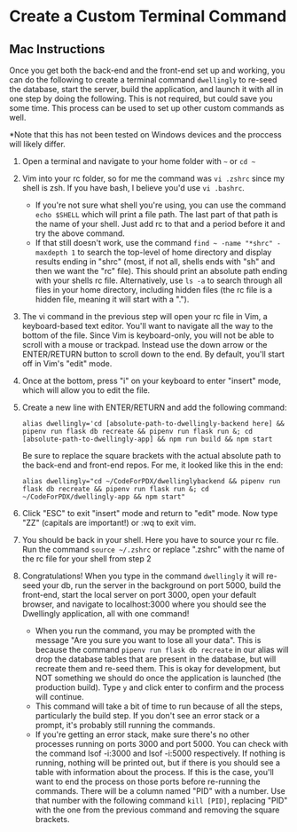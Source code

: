 # Create a Custom Terminal Command

## Mac Instructions

Once you get both the back-end and the front-end set up and working, you can do the following to create a terminal command `dwellingly` to re-seed the database, start the server, build the application, and launch it with all in one step by doing the following. This is not required, but could save you some time. This process can be used to set up other custom commands as well.

*Note that this has not been tested on Windows devices and the proccess will likely differ.

1. Open a terminal and navigate to your home folder with `~` or `cd ~`
2.  Vim into your rc folder, so for me the command was `vi .zshrc`  since my shell is zsh. If you have bash, I believe you'd use `vi .bashrc`.
    - If you're not sure what shell you're using, you can use the command `echo $SHELL` which will print a file path. The last part of that path is the name of your shell. Just add rc to that and a period before it and try the above command.
    - If that still doesn't work, use the command `find ~ -name "*shrc" -maxdepth 1` to search the top-level of home directory and display results ending in "shrc" (most, if not all, shells ends with "sh" and then we want the "rc" file). This should print an absolute path ending with your shells rc file. Alternatively, use `ls -a` to search through all files in your home directory, including hidden files (the rc file is a hidden file, meaning it will start with a ".").
3. The vi command in the previous step will open your rc file in Vim, a keyboard-based text editor. You'll want to navigate all the way to the bottom of the file. Since Vim is keyboard-only, you will not be able to scroll with a mouse or trackpad. Instead use the down arrow or the ENTER/RETURN button to scroll down to the end. By default, you'll start off in Vim's "edit" mode.
4. Once at the bottom, press "i" on your keyboard to enter "insert" mode, which will allow you to edit the file.
5. Create a new line with ENTER/RETURN and add the following command:

    `alias dwellingly='cd [absolute-path-to-dwellingly-backend here] && pipenv run flask db recreate && pipenv run flask run &; cd [absolute-path-to-dwellingly-app] && npm run build && npm start`

    Be sure to replace the square brackets with the actual absolute path to the back-end and front-end repos. For me, it looked like this in the end:

    `alias dwellingly="cd ~/CodeForPDX/dwellinglybackend && pipenv run flask db recreate && pipenv run flask run &; cd ~/CodeForPDX/dwellingly-app && npm start"`

6. Click "ESC" to exit "insert" mode and return to "edit" mode. Now type "ZZ" (capitals are important!) or :wq to exit vim.
7. You should be back in your shell. Here you have to source your rc file. Run the command `source ~/.zshrc` or replace ".zshrc" with the name of the rc file for your shell from step 2
8. Congratulations! When you type in the command `dwellingly` it will re-seed your db, run the server in the background on port 5000, build the front-end, start the local server on port 3000, open your default browser, and navigate to localhost:3000 where you should see the Dwellingly application, all with one command!
    - When you run the command, you may be prompted with the message "Are you sure you want to lose all your data". This is because the command `pipenv run flask db recreate` in our alias will drop the database tables that are present in the database, but will recreate them and re-seed them. This is okay for development, but NOT something we should do once the application is launched (the production build). Type `y` and click enter to confirm and the process will continue.
    - This command will take a bit of time to run because of all the steps, particularly the build step. If you don't see an error stack or a prompt, it's probably still running the commands.
    - If you're getting an error stack, make sure there's no other processes running on ports 3000 and port 5000. You can check with the command lsof -i:3000 and lsof -i:5000 respectively. If nothing is running, nothing will be printed out, but if there is you should see a table with information about the process. If this is the case, you'll want to end the process on those ports before re-running the commands. There will be a column named "PID" with a number. Use that number with the following command `kill [PID]`, replacing "PID" with the one from the previous command and removing the square brackets.
